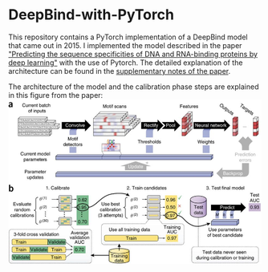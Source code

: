 # DeepBind-with-PyTorch

This repository contains a PyTorch implementation of a DeepBind model that came out in 2015. I implemented the model described in the paper ["Predicting the sequence specificities of DNA and RNA-binding proteins by deep learning"](https://www.nature.com/articles/nbt.3300) with the use of Pytorch. The detailed explanation of the architecture can be found in the [supplementary notes of the paper](https://media.nature.com/original/nature-assets/nbt/journal/v33/n8/extref/nbt.3300-S2.pdf). 

The architecture of the model and the calibration phase steps are explained in this figure from the paper:
![pipeline](https://github.com/AmeniTrabelsi/DeepBind_with_Tensorflow/blob/master/deepbind.jpg)
